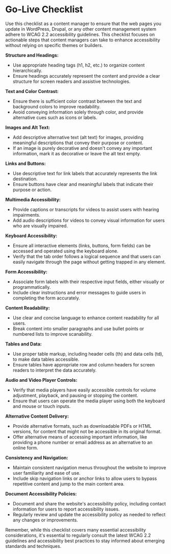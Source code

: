 # Go-Live Checklist

Use this checklist as a content manager to ensure that the web pages you update in WordPress, Drupal, or any other content management system adhere to WCAG 2.2 accessibility guidelines. This checklist focuses on actionable steps that content managers can take to enhance accessibility without relying on specific themes or builders.

**Structure and Headings:**
   - Use appropriate heading tags (h1, h2, etc.) to organize content hierarchically.
   - Ensure headings accurately represent the content and provide a clear structure for screen readers and assistive technologies.

**Text and Color Contrast:**
   - Ensure there is sufficient color contrast between the text and background colors to improve readability.
   - Avoid conveying information solely through color, and provide alternative cues such as icons or labels.

**Images and Alt Text:**
   - Add descriptive alternative text (alt text) for images, providing meaningful descriptions that convey their purpose or content.
   - If an image is purely decorative and doesn't convey any important information, mark it as decorative or leave the alt text empty.

**Links and Buttons:**
   - Use descriptive text for link labels that accurately represents the link destination.
   - Ensure buttons have clear and meaningful labels that indicate their purpose or action.

**Multimedia Accessibility:**
   - Provide captions or transcripts for videos to assist users with hearing impairments.
   - Add audio descriptions for videos to convey visual information for users who are visually impaired.

**Keyboard Accessibility:**
   - Ensure all interactive elements (links, buttons, form fields) can be accessed and operated using the keyboard alone.
   - Verify that the tab order follows a logical sequence and that users can easily navigate through the page without getting trapped in any element.

**Form Accessibility:**
   - Associate form labels with their respective input fields, either visually or programmatically.
   - Include clear instructions and error messages to guide users in completing the form accurately.

**Content Readability:**
   - Use clear and concise language to enhance content readability for all users.
   - Break content into smaller paragraphs and use bullet points or numbered lists to improve scanability.

**Tables and Data:**
   - Use proper table markup, including header cells (th) and data cells (td), to make data tables accessible.
   - Ensure tables have appropriate row and column headers for screen readers to interpret the data accurately.

**Audio and Video Player Controls:**
   - Verify that media players have easily accessible controls for volume adjustment, playback, and pausing or stopping the content.
   - Ensure that users can operate the media player using both the keyboard and mouse or touch inputs.

**Alternative Content Delivery:**
   - Provide alternative formats, such as downloadable PDFs or HTML versions, for content that might not be accessible in its original format.
   - Offer alternative means of accessing important information, like providing a phone number or email address as an alternative to an online form.

**Consistency and Navigation:**
   - Maintain consistent navigation menus throughout the website to improve user familiarity and ease of use.
   - Include skip navigation links or anchor links to allow users to bypass repetitive content and jump to the main content area.

**Document Accessibility Policies:**
   - Document and share the website's accessibility policy, including contact information for users to report accessibility issues.
   - Regularly review and update the accessibility policy as needed to reflect any changes or improvements.

Remember, while this checklist covers many essential accessibility considerations, it's essential to regularly consult the latest WCAG 2.2 guidelines and accessibility best practices to stay informed about emerging standards and techniques.
